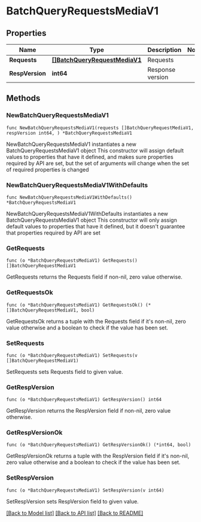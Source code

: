 # BatchQueryRequestsMediaV1

## Properties

Name | Type | Description | Notes
------------ | ------------- | ------------- | -------------
**Requests** | [**[]BatchQueryRequestMediaV1**](BatchQueryRequestMediaV1.md) | Requests | 
**RespVersion** | **int64** | Response version | 

## Methods

### NewBatchQueryRequestsMediaV1

`func NewBatchQueryRequestsMediaV1(requests []BatchQueryRequestMediaV1, respVersion int64, ) *BatchQueryRequestsMediaV1`

NewBatchQueryRequestsMediaV1 instantiates a new BatchQueryRequestsMediaV1 object
This constructor will assign default values to properties that have it defined,
and makes sure properties required by API are set, but the set of arguments
will change when the set of required properties is changed

### NewBatchQueryRequestsMediaV1WithDefaults

`func NewBatchQueryRequestsMediaV1WithDefaults() *BatchQueryRequestsMediaV1`

NewBatchQueryRequestsMediaV1WithDefaults instantiates a new BatchQueryRequestsMediaV1 object
This constructor will only assign default values to properties that have it defined,
but it doesn't guarantee that properties required by API are set

### GetRequests

`func (o *BatchQueryRequestsMediaV1) GetRequests() []BatchQueryRequestMediaV1`

GetRequests returns the Requests field if non-nil, zero value otherwise.

### GetRequestsOk

`func (o *BatchQueryRequestsMediaV1) GetRequestsOk() (*[]BatchQueryRequestMediaV1, bool)`

GetRequestsOk returns a tuple with the Requests field if it's non-nil, zero value otherwise
and a boolean to check if the value has been set.

### SetRequests

`func (o *BatchQueryRequestsMediaV1) SetRequests(v []BatchQueryRequestMediaV1)`

SetRequests sets Requests field to given value.


### GetRespVersion

`func (o *BatchQueryRequestsMediaV1) GetRespVersion() int64`

GetRespVersion returns the RespVersion field if non-nil, zero value otherwise.

### GetRespVersionOk

`func (o *BatchQueryRequestsMediaV1) GetRespVersionOk() (*int64, bool)`

GetRespVersionOk returns a tuple with the RespVersion field if it's non-nil, zero value otherwise
and a boolean to check if the value has been set.

### SetRespVersion

`func (o *BatchQueryRequestsMediaV1) SetRespVersion(v int64)`

SetRespVersion sets RespVersion field to given value.



[[Back to Model list]](../README.md#documentation-for-models) [[Back to API list]](../README.md#documentation-for-api-endpoints) [[Back to README]](../README.md)


